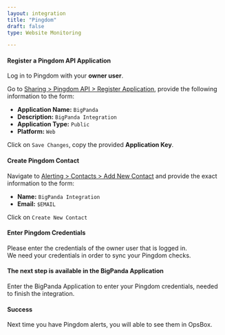 ```yaml
---
layout: integration 
title: "Pingdom"
draft: false
type: Website Monitoring

---
```


#### Register a Pingdom API Application
Log in to Pingdom with your **owner user**.

Go to [Sharing > Pingdom API > Register Application](https://my.pingdom.com/account/appkeys), provide the following information to the form:

* **Application Name:** `BigPanda`
* **Description:** `BigPanda Integration`
* **Application Type:** `Public`
* **Platform:** `Web`

Click on `Save Changes`, copy the provided **Application Key**.

<!-- section-separator -->

#### Create Pingdom Contact
Navigate to [Alerting > Contacts > Add New Contact](https://my.pingdom.com/contacts) and provide the exact information to the form:

* **Name:** `BigPanda Integration`
* **Email:** `$EMAIL`

Click on `Create New Contact`

<!-- section-separator -->

<!-- app-only-start -->
#### Enter Pingdom Credentials
Please enter the credentials of the owner user that is logged in.  
We need your credentials in order to sync your Pingdom checks.
<!-- include 'integrations/pingdom/pingdom' -->
<!-- app-only-end -->
<!-- docs-only-start -->
#### The next step is available in the BigPanda Application
Enter the BigPanda Application to enter your Pingdom credentials, needed to finish the integration.

<!-- docs-only-end -->

<!-- section-separator -->

#### Success
Next time you have Pingdom alerts, you will able to see them in OpsBox.
